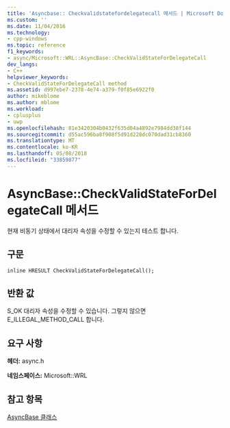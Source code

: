 ```yaml
---
title: 'Asyncbase:: Checkvalidstatefordelegatecall 메서드 | Microsoft Docs'
ms.custom: ''
ms.date: 11/04/2016
ms.technology:
- cpp-windows
ms.topic: reference
f1_keywords:
- async/Microsoft::WRL::AsyncBase::CheckValidStateForDelegateCall
dev_langs:
- C++
helpviewer_keywords:
- CheckValidStateForDelegateCall method
ms.assetid: d997ebe7-2378-4e74-a379-f0f85e6922f0
author: mikeblome
ms.author: mblome
ms.workload:
- cplusplus
- uwp
ms.openlocfilehash: 81e3420304b0432f635d04a4892e7984dd38f144
ms.sourcegitcommit: d55ac596ba8f908f5d91d228dc070dad31cb8360
ms.translationtype: MT
ms.contentlocale: ko-KR
ms.lasthandoff: 05/08/2018
ms.locfileid: "33859877"
---
```

# <a name="asyncbasecheckvalidstatefordelegatecall-method"></a>AsyncBase::CheckValidStateForDelegateCall 메서드
현재 비동기 상태에서 대리자 속성을 수정할 수 있는지 테스트 합니다.  
  
## <a name="syntax"></a>구문  
  
```  
inline HRESULT CheckValidStateForDelegateCall();  
```  
  
## <a name="return-value"></a>반환 값  
 S_OK 대리자 속성을 수정할 수 있습니다. 그렇지 않으면 E_ILLEGAL_METHOD_CALL 합니다.  
  
## <a name="requirements"></a>요구 사항  
 **헤더:** async.h  
  
 **네임스페이스:** Microsoft::WRL  
  
## <a name="see-also"></a>참고 항목  
 [AsyncBase 클래스](../windows/asyncbase-class.md)